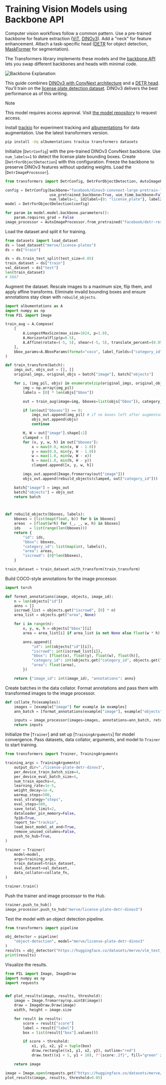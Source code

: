 <!--Copyright 2025 The HuggingFace Team. All rights reserved.

Licensed under the Apache License, Version 2.0 (the "License"); you may not use this file except in compliance with
the License. You may obtain a copy of the License at

http://www.apache.org/licenses/LICENSE-2.0

Unless required by applicable law or agreed to in writing, software distributed under the License is distributed on
an "AS IS" BASIS, WITHOUT WARRANTIES OR CONDITIONS OF ANY KIND, either express or implied. See the License for the
specific language governing permissions and limitations under the License.

⚠️ Note that this file is in Markdown but contain specific syntax for our doc-builder (similar to MDX) that may not be
rendered properly in your Markdown viewer.

-->

# Training Vision Models using Backbone API

Computer vision workflows follow a common pattern. Use a pre-trained backbone for feature extraction ([ViT](../model_doc/vit), [DINOv3](../model_doc/dinov3)). Add a "neck" for feature enhancement. Attach a task-specific head ([DETR](../model_doc/detr) for object detection, [MaskFormer](../model_doc/maskformer) for segmentation).

The Transformers library implements these models and the [backbone API](../backbones) lets you swap different backbones and heads with minimal code.

![Backbone Explanation](https://huggingface.co/datasets/huggingface/documentation-images/resolve/main/transformers/Backbone.png)

This guide combines [DINOv3 with ConvNext architecture](https://huggingface.co/facebook/dinov3-convnext-large-pretrain-lvd1689m) and a [DETR head](https://huggingface.co/facebook/detr-resnet-50). You'll train on the [license plate detection dataset](https://huggingface.co/datasets/merve/license-plates). DINOv3 delivers the best performance as of this writing.

> [!NOTE]
> This model requires access approval. Visit [the model repository](https://huggingface.co/facebook/dinov3-convnext-large-pretrain-lvd1689m) to request access.

Install [trackio](https://github.com/gradio-app/trackio) for experiment tracking and [albumentations](https://albumentations.ai/) for data augmentation. Use the latest transformers version.

```bash
pip install -Uq albumentations trackio transformers datasets
```

Initialize [`DetrConfig`] with the pre-trained DINOv3 ConvNext backbone. Use `num_labels=1` to detect the license plate bounding boxes. Create [`DetrForObjectDetection`] with this configuration. Freeze the backbone to preserve DINOv3 features without updating weights. Load the [`DetrImageProcessor`].

```py
from transformers import DetrConfig, DetrForObjectDetection, AutoImageProcessor

config = DetrConfig(backbone="facebook/dinov3-convnext-large-pretrain-lvd1689m",
                    use_pretrained_backbone=True, use_timm_backbone=False,
                    num_labels=1, id2label={0: "license_plate"}, label2id={"license_plate": 0})
model = DetrForObjectDetection(config)

for param in model.model.backbone.parameters():
    param.requires_grad = False
image_processor = AutoImageProcessor.from_pretrained("facebook/detr-resnet-50")
```

Load the dataset and split it for training.

```py
from datasets import load_dataset
ds = load_dataset("merve/license-plates")
ds = ds["train"]

ds = ds.train_test_split(test_size=0.05)
train_dataset = ds["train"]
val_dataset = ds["test"]
len(train_dataset)
# 5867
```

Augment the dataset. Rescale images to a maximum size, flip them, and apply affine transforms. Eliminate invalid bounding boxes and ensure annotations stay clean with `rebuild_objects`.

```py
import albumentations as A
import numpy as np
from PIL import Image

train_aug = A.Compose(
    [
        A.LongestMaxSize(max_size=1024, p=1.0),
        A.HorizontalFlip(p=0.5),
        A.Affine(rotate=(-5, 5), shear=(-5, 5), translate_percent=(0.05, 0.05), p=0.5),
    ],
    bbox_params=A.BboxParams(format="coco", label_fields=["category_id"], min_visibility=0.0),
)

def train_transform(batch):
    imgs_out, objs_out = [], []
    original_imgs, original_objs = batch["image"], batch["objects"]

    for i, (img_pil, objs) in enumerate(zip(original_imgs, original_objs)):
        img = np.array(img_pil)
        labels = [0] * len(objs["bbox"])

        out = train_aug(image=img, bboxes=list(objs["bbox"]), category_id=labels)

        if len(out["bboxes"]) == 0:
            imgs_out.append(img_pil) # if no boxes left after augmentation, use original
            objs_out.append(objs)
            continue

        H, W = out["image"].shape[:2]
        clamped = []
        for (x, y, w, h) in out["bboxes"]:
            x = max(0.0, min(x, W - 1.0))
            y = max(0.0, min(y, H - 1.0))
            w = max(1.0, min(w, W - x))
            h = max(1.0, min(h, H - y))
            clamped.append([x, y, w, h])

        imgs_out.append(Image.fromarray(out["image"]))
        objs_out.append(rebuild_objects(clamped, out["category_id"]))

    batch["image"] = imgs_out
    batch["objects"] = objs_out
    return batch



def rebuild_objects(bboxes, labels):
    bboxes = [list(map(float, b)) for b in bboxes]
    areas  = [float(w*h) for (_, _, w, h) in bboxes]
    ids    = list(range(len(bboxes)))
    return {
        "id": ids,
        "bbox": bboxes,
        "category_id": list(map(int, labels)),
        "area": areas,
        "iscrowd": [0]*len(bboxes),
    }

train_dataset = train_dataset.with_transform(train_transform)
```


Build COCO-style annotations for the image processor.

```py
import torch

def format_annotations(image, objects, image_id):
    n = len(objects["id"])
    anns = []
    iscrowd_list = objects.get("iscrowd", [0] * n)
    area_list = objects.get("area", None)

    for i in range(n):
        x, y, w, h = objects["bbox"][i]
        area = area_list[i] if area_list is not None else float(w * h)

        anns.append({
            "id": int(objects["id"][i]),
            "iscrowd": int(iscrowd_list[i]),
            "bbox": [float(x), float(y), float(w), float(h)],
            "category_id": int(objects.get("category_id", objects.get("category"))[i]),
            "area": float(area),
        })

    return {"image_id": int(image_id), "annotations": anns}
```

Create batches in the data collator. Format annotations and pass them with transformed images to the image processor.

```py
def collate_fn(examples):
    images = [example["image"] for example in examples]
    ann_batch = [format_annotations(example["image"], example["objects"], example["image_id"]) for example in examples]

    inputs = image_processor(images=images, annotations=ann_batch, return_tensors="pt")
    return inputs
```

Initialize the [`Trainer`] and set up [`TrainingArguments`] for model convergence. Pass datasets, data collator, arguments, and model to `Trainer` to start training.

```py
from transformers import Trainer, TrainingArguments

training_args = TrainingArguments(
    output_dir="./license-plate-detr-dinov3",
    per_device_train_batch_size=4,
    per_device_eval_batch_size=4,
    num_train_epochs=4,
    learning_rate=1e-5,
    weight_decay=1e-4,
    warmup_steps=500,
    eval_strategy="steps",
    eval_steps=500,
    save_total_limit=2,
    dataloader_pin_memory=False,
    fp16=True,
    report_to="trackio",
    load_best_model_at_end=True,
    remove_unused_columns=False,
    push_to_hub=True,
)

trainer = Trainer(
    model=model,
    args=training_args,
    train_dataset=train_dataset,
    eval_dataset=val_dataset,
    data_collator=collate_fn,
)

trainer.train()
```

Push the trainer and image processor to the Hub.

```py
trainer.push_to_hub()
image_processor.push_to_hub("merve/license-plate-detr-dinov3")
```

Test the model with an object detection pipeline.

```py
from transformers import pipeline

obj_detector = pipeline(
    "object-detection", model="merve/license-plate-detr-dinov3"
)
results = obj_detector("https://huggingface.co/datasets/merve/vlm_test_images/resolve/main/license-plates.jpg", threshold=0.05)
print(results)
```

Visualize the results.

```py
from PIL import Image, ImageDraw
import numpy as np
import requests


def plot_results(image, results, threshold):
    image = Image.fromarray(np.uint8(image))
    draw = ImageDraw.Draw(image)
    width, height = image.size

    for result in results:
        score = result["score"]
        label = result["label"]
        box = list(result["box"].values())

        if score > threshold:
            x1, y1, x2, y2 = tuple(box)
            draw.rectangle((x1, y1, x2, y2), outline="red")
            draw.text((x1 + 5, y1 + 10), f"{score:.2f}", fill="green" if score > 0.7 else "red")

    return image

image = Image.open(requests.get("https://huggingface.co/datasets/merve/vlm_test_images/resolve/main/license-plates.jpg", stream=True).raw)
plot_results(image, results, threshold=0.05)
```
